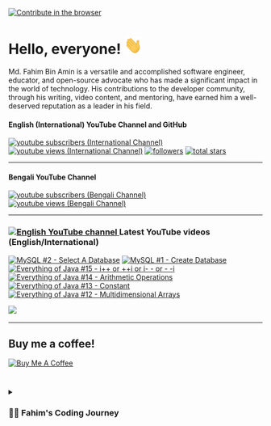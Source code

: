[![Contribute in the browser](https://gitpod.io/button/open-in-gitpod.svg)](https://gitpod.io/#https://github.com/FahimFBA/FahimFBA)

# Hello, everyone! <img src="./img/wave.gif" width="35px" height= "35px">

Md. Fahim Bin Amin is a versatile and accomplished software engineer, educator, and open-source advocate who has made a significant impact in the world of technology. His contributions to the developer community, through his writing, video content, and mentoring, have earned him a well-deserved reputation as a leader in his field.

#### English (International) YouTube Channel and GitHub

   <p align="left">
      <a href="https://www.youtube.com/@FahimAmin?sub_confirmation=1">
         <img alt="youtube subscribers (International Channel)" title="Subscribe to my YouTube channel" src="https://custom-icon-badges.demolab.com/youtube/channel/subscribers/UCG97GCUifMS2Vm28tgXQi0Q?color=%23E05D44&label=SUBSCRIBE&logo=video&logoColor=white&style=for-the-badge&labelColor=CE4630"/></a> 
      <a href="https://www.youtube.com/@FahimAmin">
         <img alt="youtube views (International Channel)" title="YouTube views" src="https://custom-icon-badges.demolab.com/youtube/channel/views/UCG97GCUifMS2Vm28tgXQi0Q?color=%23E1AD0E&logo=eye&logoColor=white&style=for-the-badge&labelColor=C79600"/></a> 
      <a href="https://github.com/FahimFBA?tab=followers">
         <img alt="followers" title="Follow me on Github" src="https://custom-icon-badges.demolab.com/github/followers/FahimFBA?color=236ad3&labelColor=1155ba&style=for-the-badge&logo=person-add&label=Follow&logoColor=white"/></a>
      <a href="https://github.com/FahimFBA?tab=repositories&sort=stargazers">
         <img alt="total stars" title="Total stars on GitHub" src="https://custom-icon-badges.demolab.com/github/stars/FahimFBA?color=55960c&style=for-the-badge&labelColor=488207&logo=star"/></a>
   </p>

---
#### Bengali YouTube Channel

<p>
      <a href="https://www.youtube.com/@FahimBinAminBengali?sub_confirmation=1">
         <img alt="youtube subscribers (Bengali Channel)" title="Subscribe to my YouTube channel" src="https://custom-icon-badges.demolab.com/youtube/channel/subscribers/UCEF4lxmpBKV2oYCSFH6ExIQ?color=%23E05D44&label=SUBSCRIBE&logo=video&logoColor=white&style=for-the-badge&labelColor=CE4630"/></a> 
      <a href="https://www.youtube.com/@FahimBinAminBengali">
         <img alt="youtube views (Bengali Channel)" title="YouTube views" src="https://custom-icon-badges.demolab.com/youtube/channel/views/UCEF4lxmpBKV2oYCSFH6ExIQ?color=%23E1AD0E&logo=eye&logoColor=white&style=for-the-badge&labelColor=C79600"/></a> 
</p>

---

### <a href="https://www.youtube.com/@FahimAmin?sub_confirmation=1"><img src="https://cdn.worldvectorlogo.com/logos/youtube-icon.svg" title="English YouTube channel" alt="English YouTube channel" width="30"/> </a>Latest YouTube videos (English/International)

<!-- BEGIN YOUTUBE-CARDS -->
[![MySQL #2 - Select A Database](https://ytcards.demolab.com/?id=7O76VPsyTyo&title=MySQL+%232+-+Select+A+Database&lang=en&timestamp=1686067203&background_color=%230d1117&title_color=%23ffffff&stats_color=%23dedede&width=250&duration=134 "MySQL #2 - Select A Database")](https://www.youtube.com/watch?v=7O76VPsyTyo)
[![MySQL #1 - Create Database](https://ytcards.demolab.com/?id=wzeuv7CvJVg&title=MySQL+%231+-+Create+Database&lang=en&timestamp=1685898684&background_color=%230d1117&title_color=%23ffffff&stats_color=%23dedede&width=250&duration=432 "MySQL #1 - Create Database")](https://www.youtube.com/watch?v=wzeuv7CvJVg)
[![Everything of Java #15 - i++ or ++i or i- - or - -i](https://ytcards.demolab.com/?id=7d2pw0zEOxk&title=Everything+of+Java+%2315+-+i%2B%2B+or+%2B%2Bi+or+i-+-+or+-+-i&lang=en&timestamp=1685019606&background_color=%230d1117&title_color=%23ffffff&stats_color=%23dedede&width=250&duration=516 "Everything of Java #15 - i++ or ++i or i- - or - -i")](https://www.youtube.com/watch?v=7d2pw0zEOxk)
[![Everything of Java #14 - Arithmetic Operations](https://ytcards.demolab.com/?id=ePiJ8Q_dDRw&title=Everything+of+Java+%2314+-+Arithmetic+Operations&lang=en&timestamp=1684508410&background_color=%230d1117&title_color=%23ffffff&stats_color=%23dedede&width=250&duration=342 "Everything of Java #14 - Arithmetic Operations")](https://www.youtube.com/watch?v=ePiJ8Q_dDRw)
[![Everything of Java #13 - Constant](https://ytcards.demolab.com/?id=_KKiGlj1-iM&title=Everything+of+Java+%2313+-+Constant&lang=en&timestamp=1684249210&background_color=%230d1117&title_color=%23ffffff&stats_color=%23dedede&width=250&duration=449 "Everything of Java #13 - Constant")](https://www.youtube.com/watch?v=_KKiGlj1-iM)
[![Everything of Java #12 - Multidimensional Arrays](https://ytcards.demolab.com/?id=OEeKSprjlHI&title=Everything+of+Java+%2312+-+Multidimensional+Arrays&lang=en&timestamp=1684163703&background_color=%230d1117&title_color=%23ffffff&stats_color=%23dedede&width=250&duration=681 "Everything of Java #12 - Multidimensional Arrays")](https://www.youtube.com/watch?v=OEeKSprjlHI)
<!-- END YOUTUBE-CARDS -->

[<img src="https://custom-icon-badges.demolab.com/badge/-Subscribe%20For%20More-red?style=for-the-badge&logo=video&logoColor=white"/>](https://www.youtube.com/@FahimAmin?sub_confirmation=1)

<hr>

## Buy me a coffee!

<a href="https://www.buymeacoffee.com/fahimbinamin" target="_blank"><img src="https://cdn.buymeacoffee.com/buttons/v2/default-green.png" alt="Buy Me A Coffee" style="height: 60px !important;width: 217px !important;" ></a>

#

<details>
 <summary><h3>👨‍💻 Fahim's Coding Journey</h3></summary>

It's **Md. Fahim Bin Amin**, author [@freeCodeCamp](https://www.freecodecamp.org/news/author/fahimbinamin/), open-source contributor. I am also a contributor to [Microsoft](https://www.microsoft.com/en-us/) Research Investigation to OSS. Currently I am working actively on the official [freeCodeCamp](https://www.freecodecamp.org/) Bengali team as a volunteer {🎉 I am the 3rd Bangladeshi and the first and the only student from my university, [United International University](https://www.uiu.ac.bd/), who got this opportunity to work with the official team of freeCodeCamp 😋}.

Basically I like to work with Python, Java, C, C++, Markdown and so on. You can check my **blog site** [here](https://blog.fahimbinamin.com/).

I like to teach others about programming and technical stuff. I have [a Brand YouTube channel](https://www.youtube.com/@FahimAmin) where I teach programming and technical stuff regularly.

I also write articles frequently in various well-known platforms. Among those, [freeCodeCamp English](https://www.freecodecamp.org/news/author/fahimbinamin/), [freeCodeCamp Bengali](https://www.freecodecamp.org/bengali/news/author/fahimbinamin/), [Dev.to](https://dev.to/fahimfba) and [Hashnode](https://hashnode.com/@FahimFBA) are my most favourite platforms. 😊

[website]: https://fahimbinamin.com/
[youtube]: https://www.youtube.com/@FahimAmin

</summary>
</details>
